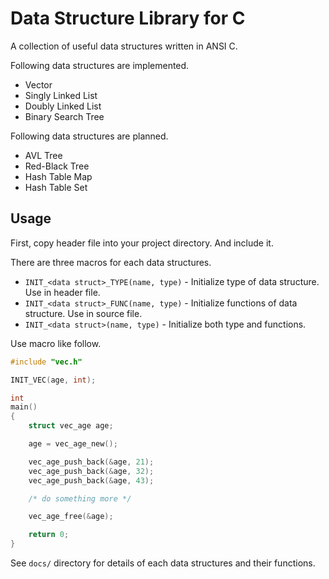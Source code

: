 Data Structure Library for C
============================

A collection of useful data structures written in ANSI C.  

Following data structures are implemented.
* Vector
* Singly Linked List
* Doubly Linked List
* Binary Search Tree

Following data structures are planned.
* AVL Tree
* Red-Black Tree
* Hash Table Map
* Hash Table Set

Usage
-----

First, copy header file into your project directory. And include it.

There are three macros for each data structures.
* `INIT_<data struct>_TYPE(name, type)` - Initialize type of data structure.
Use in header file.
* `INIT_<data struct>_FUNC(name, type)` - Initialize functions of data structure.
Use in source file.
* `INIT_<data struct>(name, type)` - Initialize both type and functions.

Use macro like follow.

```c
#include "vec.h"

INIT_VEC(age, int);

int
main()
{
	struct vec_age age;

	age = vec_age_new();

	vec_age_push_back(&age, 21);
	vec_age_push_back(&age, 32);
	vec_age_push_back(&age, 43);

	/* do something more */

	vec_age_free(&age);

	return 0;
}
```

See `docs/` directory for details of each data structures and their functions.
